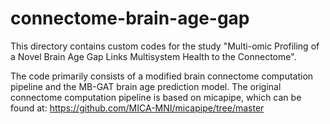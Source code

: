 # connectome-brain-age-gap
This directory contains custom codes for the study "Multi-omic Profiling of a Novel Brain Age Gap Links Multisystem Health to the Connectome".

The code primarily consists of a modified brain connectome computation pipeline and the MB-GAT brain age prediction model. The original connectome computation pipeline is based on micapipe, which can be found at: https://github.com/MICA-MNI/micapipe/tree/master
